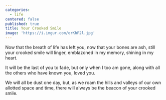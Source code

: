```yaml
---
categories:
  - life
centered: false
published: true
title: Your Crooked Smile
image: 'https://i.imgur.com/orKhF2l.jpg'
---
```

Now that the breath of life has left you,
now that your bones are ash,
still your crooked smile will linger,
emblazoned in my memory,
shining in my heart.

It will be the last of you to fade,
but only when I too am gone,
along with all the others
who have known you,
loved you.

We will all be dust one day,
but, as we roam the hills and valleys
of our own allotted space and time, 
there will always be the beacon
of your crooked smile.
